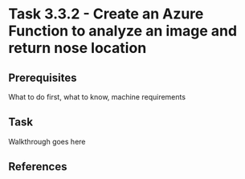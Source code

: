 # Task 3.3.2 - Create an Azure Function to analyze an image and return nose location

## Prerequisites 

What to do first, what to know, machine requirements

## Task 

Walkthrough goes here

## References
